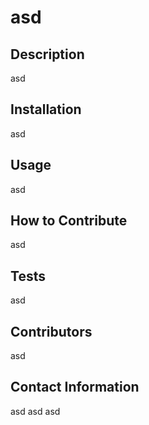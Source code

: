 # asd
    
## Description
asd
## Installation
asd
## Usage
asd
## How to Contribute
asd
## Tests
asd
## Contributors
asd
## Contact Information
asd
asd
asd
